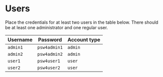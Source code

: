 # Users

Place the credentials for at least two users in the table below. There should be at least one administrator and one regular user.


| Username | Password     | Account type |
|----------|--------------|--------------|
| `admin1` | `psw4admin1` | `admin`      |
| `admin2` | `psw4admin2` | `admin`      |
| `user1`  | `psw4user1`  | `user`       |
| `user2`  | `psw4user2`  | `user`       |



